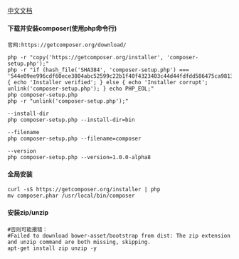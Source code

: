 
[中文文档](http://docs.phpcomposer.com/ "http://docs.phpcomposer.com/")

####  下载并安装composer(使用php命令行)
~~~
官网:https://getcomposer.org/download/

php -r "copy('https://getcomposer.org/installer', 'composer-setup.php');"
php -r "if (hash_file('SHA384', 'composer-setup.php') === '544e09ee996cdf60ece3804abc52599c22b1f40f4323403c44d44fdfdd586475ca9813a858088ffbc1f233e9b180f061') { echo 'Installer verified'; } else { echo 'Installer corrupt'; unlink('composer-setup.php'); } echo PHP_EOL;"
php composer-setup.php
php -r "unlink('composer-setup.php');"

--install-dir
php composer-setup.php --install-dir=bin

--filename
php composer-setup.php --filename=composer

--version
php composer-setup.php --version=1.0.0-alpha8
~~~

#### 全局安装
    curl -sS https://getcomposer.org/installer | php
    mv composer.phar /usr/local/bin/composer

#### 安装zip/unzip
    #否则可能报错：
    #Failed to download bower-asset/bootstrap from dist: The zip extension and unzip command are both missing, skipping.
    apt-get install zip unzip -y